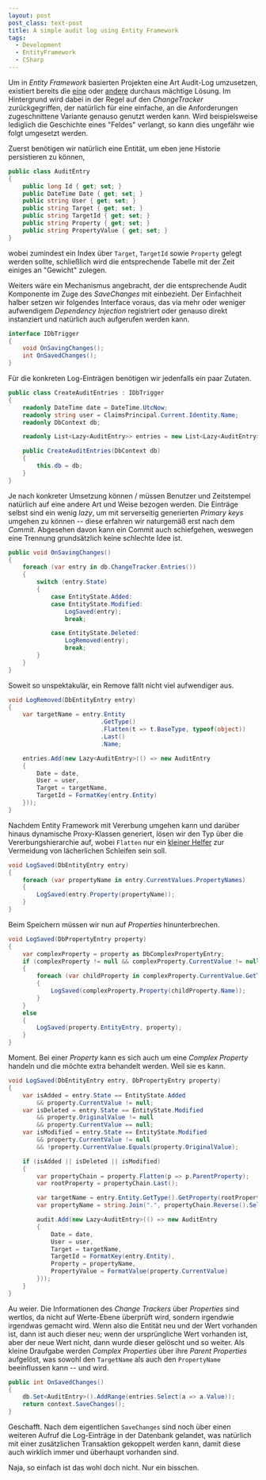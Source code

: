```yaml
---
layout: post
post_class: text-post
title: A simple audit log using Entity Framework
tags:
  - Development
  - EntityFramework
  - CSharp
---
```

Um in *Entity Framework* basierten Projekten eine Art Audit-Log umzusetzen, existiert bereits die [eine][0] oder [andere][1] durchaus mächtige Lösung. Im Hintergrund wird dabei in der Regel auf den *ChangeTracker* zurückgegriffen, der natürlich für eine einfache, an die Anforderungen zugeschnittene Variante genauso genutzt werden kann. Wird beispielsweise lediglich die Geschichte eines "Feldes" verlangt, so kann dies ungefähr wie folgt umgesetzt werden.

Zuerst benötigen wir natürlich eine Entität, um eben jene Historie persistieren zu können,

```csharp
public class AuditEntry
{
    public long Id { get; set; }
    public DateTime Date { get; set; }
    public string User { get; set; }
    public string Target { get; set; }
    public string TargetId { get; set; }
    public string Property { get; set; }
    public string PropertyValue { get; set; }
}
```

wobei zumindest ein Index über `Target`, `TargetId` sowie `Property` gelegt werden sollte, schließlich wird die entsprechende Tabelle mit der Zeit einiges an "Gewicht" zulegen.

Weiters wäre ein Mechanismus angebracht, der die entsprechende Audit Komponente im Zuge des *SaveChanges* mit einbezieht. Der Einfachheit halber setzen wir folgendes Interface voraus, das via mehr oder weniger aufwendigem *Dependency Injection* registriert oder genauso direkt instanziert und natürlich auch aufgerufen werden kann.

```csharp
interface IDbTrigger
{
    void OnSavingChanges();
    int OnSavedChanges();
}
```

Für die konkreten Log-Einträgen benötigen wir jedenfalls ein paar Zutaten.

```csharp
public class CreateAuditEntries : IDbTrigger
{
    readonly DateTime date = DateTime.UtcNow;
    readonly string user = ClaimsPrincipal.Current.Identity.Name;
    readonly DbContext db;

    readonly List<Lazy<AuditEntry>> entries = new List<Lazy<AuditEntry>>();

    public CreateAuditEntries(DbContext db)
    {
        this.db = db;
    }
}
```

Je nach konkreter Umsetzung können / müssen Benutzer und Zeitstempel natürlich auf eine andere Art und Weise bezogen werden. Die Einträge selbst sind ein wenig *lazy*, um mit serverseitig generierten *Primary keys* umgehen zu können -- diese erfahren wir naturgemäß erst nach dem *Commit*. Abgesehen davon kann ein Commit auch schiefgehen, weswegen eine Trennung grundsätzlich keine schlechte Idee ist.

```csharp
public void OnSavingChanges()
{
    foreach (var entry in db.ChangeTracker.Entries())
    {
        switch (entry.State)
        {
            case EntityState.Added:
            case EntityState.Modified:
                LogSaved(entry);
                break;

            case EntityState.Deleted:
                LogRemoved(entry);
                break;
        }
    }
}
```

Soweit so unspektakulär, ein Remove fällt nicht viel aufwendiger aus.

```csharp
void LogRemoved(DbEntityEntry entry)
{
    var targetName = entry.Entity
                          .GetType()
                          .Flatten(t => t.BaseType, typeof(object))
                          .Last()
                          .Name;

    entries.Add(new Lazy<AuditEntry>(() => new AuditEntry
    {
        Date = date,
        User = user,
        Target = targetName,
        TargetId = FormatKey(entry.Entity)
    }));
}
```

Nachdem Entity Framework mit Vererbung umgehen kann und darüber hinaus dynamische Proxy-Klassen generiert, lösen wir den Typ über die Vererbungshierarchie auf, wobei `Flatten` nur ein [kleiner Helfer][2] zur Vermeidung von lächerlichen Schleifen sein soll.

```csharp
void LogSaved(DbEntityEntry entry)
{
    foreach (var propertyName in entry.CurrentValues.PropertyNames)
    {
        LogSaved(entry.Property(propertyName));
    }
}
```

Beim Speichern müssen wir nun auf *Properties* hinunterbrechen.

```csharp
void LogSaved(DbPropertyEntry property)
{
    var complexProperty = property as DbComplexPropertyEntry;
    if (complexProperty != null && complexProperty.CurrentValue != null)
    {
        foreach (var childProperty in complexProperty.CurrentValue.GetType().GetProperties())
        {
            LogSaved(complexProperty.Property(childProperty.Name));
        }
    }
    else
    {
        LogSaved(property.EntityEntry, property);
    }
}
```

Moment. Bei einer *Property* kann es sich auch um eine *Complex Property* handeln und die möchte extra behandelt werden. Weil sie es kann.

```csharp
void LogSaved(DbEntityEntry entry, DbPropertyEntry property)
{
    var isAdded = entry.State == EntityState.Added
        && property.CurrentValue != null;
    var isDeleted = entry.State == EntityState.Modified
        && property.OriginalValue != null
        && property.CurrentValue == null;
    var isModified = entry.State == EntityState.Modified
        && property.CurrentValue != null
        && !property.CurrentValue.Equals(property.OriginalValue);

    if (isAdded || isDeleted || isModified)
    {
        var propertyChain = property.Flatten(p => p.ParentProperty);
        var rootProperty = propertyChain.Last();

        var targetName = entry.Entity.GetType().GetProperty(rootProperty.Name).DeclaringType.Name;
        var propertyName = string.Join(".", propertyChain.Reverse().Select(p => p.Name));

        audit.Add(new Lazy<AuditEntry>(() => new AuditEntry
        {
            Date = date,
            User = user,
            Target = targetName,
            TargetId = FormatKey(entry.Entity),
            Property = propertyName,
            PropertyValue = FormatValue(property.CurrentValue)
        }));
    }
}
```

Au weier. Die Informationen des *Change Trackers* über *Properties* sind wertlos, da nicht auf Werte-Ebene überprüft wird, sondern irgendwie irgendwas gemacht wird. Wenn also die Entität neu und der Wert vorhanden ist, dann ist auch dieser neu; wenn der ursprüngliche Wert vorhanden ist, aber der neue Wert nicht, dann wurde dieser gelöscht und so weiter. Als kleine Draufgabe werden *Complex Properties* über ihre *Parent Properties* aufgelöst, was sowohl den `TargetName` als auch den `PropertyName` beeinflussen kann -- und wird.

```csharp
public int OnSavedChanges()
{
    db.Set<AuditEntry>().AddRange(entries.Select(a => a.Value));
    return context.SaveChanges();
}
```

Geschafft. Nach dem eigentlichen `SaveChanges` sind noch über einen weiteren Aufruf die Log-Einträge in der Datenbank gelandet, was natürlich mit einer zusätzlichen Transaktion gekoppelt werden kann, damit diese auch wirklich immer und überhaupt vorhanden sind.

Naja, so einfach ist das wohl doch nicht. Nur ein bisschen.


[0]: https://github.com/bilal-fazlani/tracker-enabled-dbcontext
[1]: https://github.com/loresoft/EntityFramework.Extended
[2]: /2014/02/12/use-the-linq-luke/
